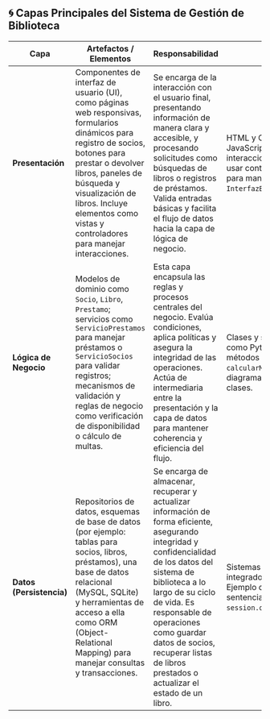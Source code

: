 ## **🌀 Capas Principales del Sistema de Gestión de Biblioteca**

| **Capa** | **Artefactos / Elementos** | **Responsabilidad** | **Código Fuente** |
|----------|------------------------------|------------------------|----------------|
| **Presentación** | Componentes de interfaz de usuario (UI), como páginas web responsivas, formularios dinámicos para registro de socios, botones para prestar o devolver libros, paneles de búsqueda y visualización de libros. Incluye elementos como vistas y controladores para manejar interacciones. | Se encarga de la interacción con el usuario final, presentando información de manera clara y accesible, y procesando solicitudes como búsquedas de libros o registros de préstamos. Valida entradas básicas y facilita el flujo de datos hacia la capa de lógica de negocio. | HTML y CSS para el frontend (diseño visual), y algo de JavaScript o un framework como React para manejar las interacciones del lado del cliente. En el backend, podría usar controladores en un lenguaje como Python o Java para manejar la lógica, por ejemplo un archivo `InterfazBiblioteca.py` que gestione vistas. |
| **Lógica de Negocio** | Modelos de dominio como `Socio`, `Libro`, `Prestamo`; servicios como `ServicioPrestamos` para manejar préstamos o `ServicioSocios` para validar registros; mecanismos de validación y reglas de negocio como verificación de disponibilidad o cálculo de multas. | Esta capa encapsula las reglas y procesos centrales del negocio. Evalúa condiciones, aplica políticas y asegura la integridad de las operaciones. Actúa de intermediaria entre la presentación y la capa de datos para mantener coherencia y eficiencia del flujo. | Clases y servicios en lenguajes orientados a objetos como Python o Java. Ejemplo: `PrestamoService.py` con métodos como `verificarDisponibilidad(id_libro)` o `calcularMulta(fechaDevolucion)`. Se pueden usar diagramas UML para modelado, como diagramas de clases. |
| **Datos (Persistencia)** | Repositorios de datos, esquemas de base de datos (por ejemplo: tablas para socios, libros, préstamos), una base de datos relacional (MySQL, SQLite) y herramientas de acceso a ella como ORM (Object-Relational Mapping) para manejar consultas y transacciones. | Se encarga de almacenar, recuperar y actualizar información de forma eficiente, asegurando integridad y confidencialidad de los datos del sistema de biblioteca a lo largo de su ciclo de vida. Es responsable de operaciones como guardar datos de socios, recuperar listas de libros prestados o actualizar el estado de un libro. | Sistemas de bases de datos como MySQL o SQLite, integrados con ORM como SQLAlchemy en Python. Ejemplo de código: `archivoBaseDeDatos.py`, usando sentencias SQL o métodos como `session.query(Libro).filter_by(disponible=True).all()`. | 
